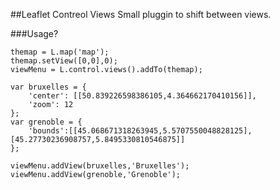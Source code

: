 ##Leaflet Contreol Views
Small pluggin to shift between views.

###Usage?

    themap = L.map('map');
    themap.setView([0,0],0);
    viewMenu = L.control.views().addTo(themap);

    var bruxelles = {
        'center': [[50.839226598386105,4.364662170410156]],
        'zoom': 12
    };
    var grenoble = {
        'bounds':[[45.068671318263945,5.5707550048828125],[45.27730236908757,5.8495330810546875]]
    };

    viewMenu.addView(bruxelles,'Bruxelles');
    viewMenu.addView(grenoble,'Grenoble');

